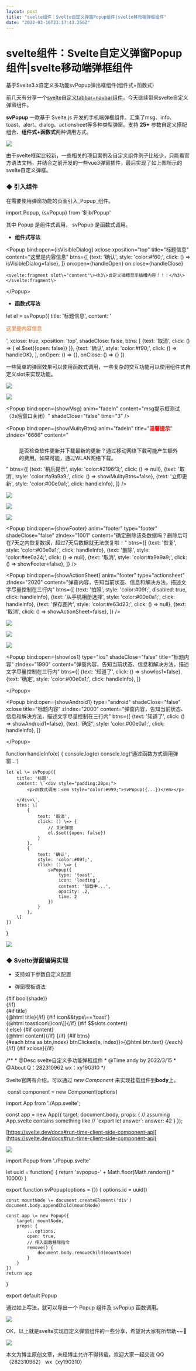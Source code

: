 ```yaml
---
layout: post
title: "svelte组件：Svelte自定义弹窗Popup组件|svelte移动端弹框组件"
date: "2022-03-16T23:17:43.256Z"
---
```

svelte组件：Svelte自定义弹窗Popup组件|svelte移动端弹框组件
=========================================

基于Svelte3.x自定义多功能svPopup弹出框组件(组件式+函数式)

前几天有分享一个[svelte自定义tabbar+navbar组件](https://www.cnblogs.com/xiaoyan2017/p/15996146.html)，今天继续带来svelte自定义弹窗组件。

**svPopup** 一款基于 Svelte.js 开发的手机端弹框组件。汇集了msg、info、toast、alert、dialog、actionsheet等多种类型弹窗。支持 **25+** 参数自定义搭配组合、**组件式+函数式**两种调用方式。

![](https://img2022.cnblogs.com/blog/1289798/202203/1289798-20220316230953771-947069283.gif)

由于svelte框架比较新，一些相关的项目案例及自定义组件例子比较少，只能看官方语法文档，并结合之前开发的一些vue3弹窗插件，最后实现了如上图所示的svelte自定义弹框。

### **◆ 引入组件**

在需要使用弹窗功能的页面引入_Popup_组件。

import Popup, {svPopup} from '$lib/Popup'

其中 Popup 是组件式调用， svPopup 是函数式调用。

*   **组件式写法**

<Popup 
    bind:open\={isVisibleDialog}
    xclose
    xposition\="top"
    title\="标题信息"
    content\="这里是内容信息"
    btns\={\[
        {text: '确认', style: 'color:#f60;', click: () \=\> isVisibleDialog=false},
    \]}
    on:open={handleOpen}
    on:close={handleClose}
>
    <svelte:fragment slot\="content"\><h3\>自定义插槽显示插槽内容！！！</h3\></svelte:fragment\>
</Popup\>

*   **函数式写法**

let el = svPopup({
    title: '标题信息',
    content: '<p style='color:#df6a16;'>这里是内容信息</p>',
    xclose: true,
    xposition: 'top',
    shadeClose: false,
    btns: \[
        {text: '取消', click: () => { el.$set({open: false}) }},
        {text: '确认', style: 'color:#f90;', click: () => handleOK},
    \],
    onOpen: () \=> {},
    onClose: () \=> {}
})

一些简单的弹窗效果可以使用函数式调用，一些复杂的交互功能可以使用组件式自定义slot来实现功能。

![](https://img2022.cnblogs.com/blog/1289798/202203/1289798-20220316233908506-1488935349.png)

![](https://img2022.cnblogs.com/blog/1289798/202203/1289798-20220316233954838-1037127743.png)

<!-- msg提示 \-->
<Popup bind:open\={showMsg} anim\="fadeIn" content\="msg提示框测试（3s后窗口关闭）" shadeClose\="false" time\="3" />

<!-- 自定义多按钮 \-->
<Popup bind:open\={showMulityBtns} anim\="fadeIn" title\="<b style='color:red;'>温馨提示</b>" zIndex\="6666"
    content\="<div style='padding:10px 35px;'>是否检查软件更新并下载最新的更新？通过移动网络下载可能产生额外的费用。如果可能，通过WLAN网络下载。</div>"
    btns\={\[
        {text: '稍后提示', style: 'color:#2196f3;', click: () \=\> null},
        {text: '取消', style: 'color:#a9a9a9;', click: () => showMulityBtns=false},
        {text: '立即更新', style: 'color:#00e0a1;', click: handleInfo},
    \]}
/>

![](https://img2022.cnblogs.com/blog/1289798/202203/1289798-20220316234224266-1967813030.png)

![](https://img2022.cnblogs.com/blog/1289798/202203/1289798-20220316234249746-147365792.png)

![](https://img2022.cnblogs.com/blog/1289798/202203/1289798-20220316234331759-194331315.png)

<!-- 底部对话框 \-->
<Popup bind:open\={showFooter} anim\="footer" type\="footer" shadeClose\="false" zIndex\="1001"
    content\="确定删除该条数据吗？删除后可在7天之内恢复数据，超过7天后数据就无法恢复啦！"
    btns\={\[
        {text: '恢复', style: 'color:#00e0a1;', click: handleInfo},
        {text: '删除', style: 'color:#ee0a24;', click: () \=\> null},
        {text: '取消', style: 'color:#a9a9a9;', click: () => showFooter=false},
    \]}
/>

<!-- ActionSheet底部弹出式菜单 \-->
<Popup bind:open\={showActionSheet} anim\="footer" type\="actionsheet" zIndex\="2020"
    content\="弹窗内容，告知当前状态、信息和解决方法，描述文字尽量控制在三行内"
    btns\={\[
        {text: '拍照', style: 'color:#09f;', disabled: true, click: handleInfo},
        {text: '从手机相册选择', style: 'color:#00e0a1;', click: handleInfo},
        {text: '保存图片', style: 'color:#e63d23;', click: () \=\> null},
        {text: '取消', click: () => showActionSheet=false},
    \]}
/>

![](https://img2022.cnblogs.com/blog/1289798/202203/1289798-20220316234451400-878659200.png)

![](https://img2022.cnblogs.com/blog/1289798/202203/1289798-20220316234520003-21982872.png)

![](https://img2022.cnblogs.com/blog/1289798/202203/1289798-20220316234608733-1950613348.png)

<!-- Ios样式 \-->
<Popup bind:open\={showIos1} type\="ios" shadeClose\="false" title\="标题内容" zIndex\="1990"
    content\="弹窗内容，告知当前状态、信息和解决方法，描述文字尽量控制在三行内"
    btns\={\[
        {text: '知道了', click: () \=\> showIos1=false},
        {text: '确定', style: 'color:#00e0a1;', click: handleInfo},
    \]}
>
</Popup\>

<!-- Android样式 \-->
<Popup bind:open\={showAndroid1} type\="android" shadeClose\="false" xclose title\="标题内容" zIndex\="2000"
    content\="弹窗内容，告知当前状态、信息和解决方法，描述文字尽量控制在三行内"
    btns\={\[
        {text: '知道了', click: () \=\> showAndroid1=false},
        {text: '确定', style: 'color:#00e0a1;', click: handleInfo},
    \]}
>
</Popup\>

function handleInfo(e) {
    console.log(e)
    console.log('通过函数方式调用弹窗...')
    
    let el \= svPopup({
        title: '标题',
        content: \`<div style="padding:20px;">
            <p>函数式调用：<em style="color:#999;">svPopup({...})</em></p>
            
        </div>\`,
        btns: \[
            {
                text: '取消',
                click: () \=> {
                    // 关闭弹窗
                    el.$set({open: false})
                }
            },
            {
                text: '确认',
                style: 'color:#09f;',
                click: () \=> {
                    svPopup({
                        type: 'toast',
                        icon: 'loading',
                        content: '加载中...',
                        opacity: .2,
                        time: 2
                    })
                }
            },
        \]
    })
}

![](https://img2022.cnblogs.com/blog/1289798/202203/1289798-20220316235001392-368609905.png)

### **◆ Svelte弹窗编码实现**

*   支持如下参数自定义配置

<script>
    // 是否打开弹窗bind:open={showDialog}
    export let open = false
    // 弹窗标识符
    // export let id = 'svpopup-' + Math.random().toString(32)
    export let id = undefined
    // 标题
    export let title = ''
    // 内容
    export let content = ''
    // 弹窗类型
    export let type = ''
    // 自定义弹窗样式
    export let popupStyle = undefined
    // toast图标
    export let icon = ''
    // 是否显示遮罩层
    export let shade = true
    // 点击遮罩层是否关闭
    export let shadeClose = true
    // 遮罩层透明度
    export let opacity = ''
    // 是否显示圆角
    export let round = false
    // 是否显示关闭图标
    export let xclose = false
    // 关闭图标位置
    export let xposition = 'right'
    // 关闭图标颜色
    export let xcolor = '#333'
    // 弹窗动画
    export let anim = 'scaleIn'
    // 弹窗位置
    export let position = ''
    // 长按/右键弹窗
    export let follow = null
    // 弹窗自动关闭时间
    export let time = 0
    // 弹窗层级
    export let zIndex = 202203
    // 弹窗按钮组
    export let btns = null
    /\* export let btns = \[
        { text: '取消', style: 'color:#aaa', disabled: true, click: null },
        { text: '确定', style: 'color:#f90', click: null }
    \] \*/

    // 函数式打开|关闭回调
    export let onOpen = undefined
    export let onClose \= undefined

    // 接收函数式移除指令
    export let remove = undefined

    // ...

</script>

*   弹窗模板语法

<div class\="sv\_\_popup" class:opened class:sv\_\_popup-closed\={closeCls} id\={id} style\="z-index: {zIndex}" bind:this\={el}\>
    {#if bool(shade)}<div class\="vui\_\_overlay" on:click\={shadeClicked} style:opacity\></div\>{/if}
    <div class\="vui\_\_wrap"\>
        <div class\="vui\_\_wrap-section"\>
            <div class\="vui\_\_wrap-child {type&&'popupui\_\_'+type} anim-{anim} {position}" class:round style\="{popupStyle}"\>
                {#if title}<div class\="vui\_\_wrap-tit"\>{@html title}</div\>{/if}
                {#if icon&&type\=='toast'}<div class\="vui\_\_toast-icon"\>{@html toastIcon\[icon\]}</div\>{/if}
                {#if $$slots.content}
                    <div class\="vui\_\_wrap-cnt"\><slot name\="content" /></div\>
                {:else}
                    {#if content}<div class\="vui\_\_wrap-cnt"\>{@html content}</div\>{/if}
                {/if}
                <slot />
                {#if btns}
                    <div class\="vui\_\_wrap-btns"\>
                        {#each btns as btn,index}
                            <span class\="btn"style\="{btn.style}" on:click\={e =\> btnClicked(e, index)}>{@html btn.text}</span\>
                        {/each}
                    </div\>
                {/if}
                {#if xclose}<span class\="vui\_\_xclose {xposition}" style\="color: {xcolor}" on:click\={hide}\></span\>{/if}
            </div\>
        </div\>
    </div\>
</div\>

/\*\*
 \* @Desc     svelte自定义多功能弹框组件
 \* @Time     andy by 2022/3/15
 \* @About    Q：282310962  wx：xy190310
 \*/
<script>
    // ...
    import { onMount, afterUpdate, createEventDispatcher, tick } from 'svelte'
    const dispatch \= createEventDispatcher()

    let opened \= false
    let closeCls \= undefined
    let toastIcon \= {
        loading: '',
        success: '',
        fail: '',
    }

    const bool \= (boolean) => JSON.parse(boolean) ? true : false

    onMount(() \=> {
        console.log('监听弹窗开启...')
        return () => {
            console.log('监听弹窗关闭...')
        }
    })

    afterUpdate(() \=> {
        // console.log('监听弹窗更新...')
        /\* if(opened) {
            if(!open) {
                opened = false
                dispatch('close')
            }
        }else if(open) {
            opened = true
            dispatch('open')
        } \*/
    })

    $: if(open) {
        show()
    }else {
        hide()
    }

    /\*\*
     \* 打开弹窗
     \*/
    async function show() {
        if(opened) return
        opened \= true
        dispatch('open')
        typeof onOpen == 'function' && onOpen()

        zIndex \= getZIndex() + 1

        // 倒计时关闭
        if(time) {
            index++
            if(timer\[index\] != null) clearTimeout(timer\[index\])
            timer\[index\] \= setTimeout(() => {
                hide()
            }, parseInt(time)\*1000)
        }

        // 长按|右键菜单
        if(follow) {
            // ...
        }
    }

   /\*\*
     \* 关闭弹窗
     \*/
    function hide() {
        if(!opened) return
        closeCls \= true
        setTimeout(() \=> {
            opened \= false
            closeCls \= false
            open \= false
            // ...
        }, 200)
    }

    // 点击遮罩层
    function shadeClicked() {
        if(bool(shadeClose)) {
            hide()
        }
    }
    
    // ...// 临界坐标点
    function getPos(x, y, ow, oh, winW, winH) {
        let l \= (x + ow) > winW ? x - ow : x
        let t \= (y + oh) > winH ? y - oh : y
        return \[l, t\]
    }
</script>

Svelte官网有介绍，可以通过 _new Component_ 来实现挂载组件到**body**上。

 const component = new Component(options) 

import App from './App.svelte';

const app \= new App({
    target: document.body,
    props: {
        // assuming App.svelte contains something like
        // \`export let answer\`:
        answer: 42
    }
});

[https://svelte.dev/docs#run-time-client-side-component-api](https://svelte.dev/docs#run-time-client-side-component-api)

![](https://img2022.cnblogs.com/blog/1289798/202203/1289798-20220317000756676-898213888.png)

import Popup from './Popup.svelte'

let uuid \= function() {
    return 'svpopup-' + Math.floor(Math.random() \* 10000)
}

export function svPopup(options = {}) {
    options.id \= uuid()

    const mountNode \= document.createElement('div')
    document.body.appendChild(mountNode)

    const app \= new Popup({
        target: mountNode,
        props: {
            ...options,
            open: true,
            // 传入函数移除指令
            remove() {
                document.body.removeChild(mountNode)
            }
        }
    })
    return app
}

export default Popup

通过如上写法，就可以导出一个 Popup 组件及 svPopup 函数调用。

![](https://img2022.cnblogs.com/blog/1289798/202203/1289798-20220317001157371-274801193.png)

OK，以上就是svelte实现自定义弹窗组件的一些分享，希望对大家有所帮助~~💪

![](https://img2022.cnblogs.com/blog/1289798/202203/1289798-20220317001229719-980659657.gif)

本文为博主原创文章，未经博主允许不得转载，欢迎大家一起交流 QQ（282310962） wx（xy190310）